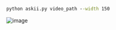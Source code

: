 ```cmd
python askii.py video_path --width 150
```

![image](https://github.com/user-attachments/assets/f95137e2-40f2-4562-96b0-402e31fc1e64)
